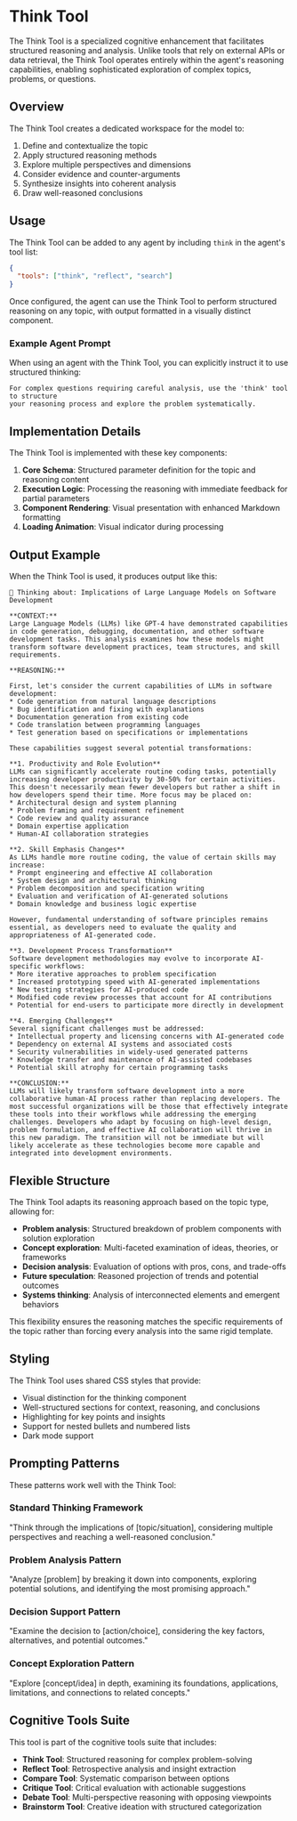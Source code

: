 # Think Tool

The Think Tool is a specialized cognitive enhancement that facilitates structured reasoning and analysis. Unlike tools that rely on external APIs or data retrieval, the Think Tool operates entirely within the agent's reasoning capabilities, enabling sophisticated exploration of complex topics, problems, or questions.

## Overview

The Think Tool creates a dedicated workspace for the model to:

1. Define and contextualize the topic
2. Apply structured reasoning methods
3. Explore multiple perspectives and dimensions
4. Consider evidence and counter-arguments
5. Synthesize insights into coherent analysis
6. Draw well-reasoned conclusions

## Usage

The Think Tool can be added to any agent by including `think` in the agent's tool list:

```json
{
  "tools": ["think", "reflect", "search"]
}
```

Once configured, the agent can use the Think Tool to perform structured reasoning on any topic, with output formatted in a visually distinct component.

### Example Agent Prompt

When using an agent with the Think Tool, you can explicitly instruct it to use structured thinking:

```
For complex questions requiring careful analysis, use the 'think' tool to structure 
your reasoning process and explore the problem systematically.
```

## Implementation Details

The Think Tool is implemented with these key components:

1. **Core Schema**: Structured parameter definition for the topic and reasoning content
2. **Execution Logic**: Processing the reasoning with immediate feedback for partial parameters
3. **Component Rendering**: Visual presentation with enhanced Markdown formatting
4. **Loading Animation**: Visual indicator during processing

## Output Example

When the Think Tool is used, it produces output like this:

```
🤔 Thinking about: Implications of Large Language Models on Software Development

**CONTEXT:**
Large Language Models (LLMs) like GPT-4 have demonstrated capabilities in code generation, debugging, documentation, and other software development tasks. This analysis examines how these models might transform software development practices, team structures, and skill requirements.

**REASONING:**

First, let's consider the current capabilities of LLMs in software development:
* Code generation from natural language descriptions
* Bug identification and fixing with explanations
* Documentation generation from existing code
* Code translation between programming languages
* Test generation based on specifications or implementations

These capabilities suggest several potential transformations:

**1. Productivity and Role Evolution**
LLMs can significantly accelerate routine coding tasks, potentially increasing developer productivity by 30-50% for certain activities. This doesn't necessarily mean fewer developers but rather a shift in how developers spend their time. More focus may be placed on:
* Architectural design and system planning
* Problem framing and requirement refinement
* Code review and quality assurance
* Domain expertise application
* Human-AI collaboration strategies

**2. Skill Emphasis Changes**
As LLMs handle more routine coding, the value of certain skills may increase:
* Prompt engineering and effective AI collaboration
* System design and architectural thinking
* Problem decomposition and specification writing
* Evaluation and verification of AI-generated solutions
* Domain knowledge and business logic expertise

However, fundamental understanding of software principles remains essential, as developers need to evaluate the quality and appropriateness of AI-generated code.

**3. Development Process Transformation**
Software development methodologies may evolve to incorporate AI-specific workflows:
* More iterative approaches to problem specification
* Increased prototyping speed with AI-generated implementations
* New testing strategies for AI-produced code
* Modified code review processes that account for AI contributions
* Potential for end-users to participate more directly in development

**4. Emerging Challenges**
Several significant challenges must be addressed:
* Intellectual property and licensing concerns with AI-generated code
* Dependency on external AI systems and associated costs
* Security vulnerabilities in widely-used generated patterns
* Knowledge transfer and maintenance of AI-assisted codebases
* Potential skill atrophy for certain programming tasks

**CONCLUSION:**
LLMs will likely transform software development into a more collaborative human-AI process rather than replacing developers. The most successful organizations will be those that effectively integrate these tools into their workflows while addressing the emerging challenges. Developers who adapt by focusing on high-level design, problem formulation, and effective AI collaboration will thrive in this new paradigm. The transition will not be immediate but will likely accelerate as these technologies become more capable and integrated into development environments.
```

## Flexible Structure

The Think Tool adapts its reasoning approach based on the topic type, allowing for:

- **Problem analysis**: Structured breakdown of problem components with solution exploration
- **Concept exploration**: Multi-faceted examination of ideas, theories, or frameworks
- **Decision analysis**: Evaluation of options with pros, cons, and trade-offs
- **Future speculation**: Reasoned projection of trends and potential outcomes
- **Systems thinking**: Analysis of interconnected elements and emergent behaviors

This flexibility ensures the reasoning matches the specific requirements of the topic rather than forcing every analysis into the same rigid template.

## Styling

The Think Tool uses shared CSS styles that provide:

- Visual distinction for the thinking component
- Well-structured sections for context, reasoning, and conclusions
- Highlighting for key points and insights
- Support for nested bullets and numbered lists
- Dark mode support

## Prompting Patterns

These patterns work well with the Think Tool:

### Standard Thinking Framework
"Think through the implications of [topic/situation], considering multiple perspectives and reaching a well-reasoned conclusion."

### Problem Analysis Pattern
"Analyze [problem] by breaking it down into components, exploring potential solutions, and identifying the most promising approach."

### Decision Support Pattern
"Examine the decision to [action/choice], considering the key factors, alternatives, and potential outcomes."

### Concept Exploration Pattern
"Explore [concept/idea] in depth, examining its foundations, applications, limitations, and connections to related concepts."

## Cognitive Tools Suite

This tool is part of the cognitive tools suite that includes:

- **Think Tool**: Structured reasoning for complex problem-solving
- **Reflect Tool**: Retrospective analysis and insight extraction
- **Compare Tool**: Systematic comparison between options
- **Critique Tool**: Critical evaluation with actionable suggestions
- **Debate Tool**: Multi-perspective reasoning with opposing viewpoints
- **Brainstorm Tool**: Creative ideation with structured categorization